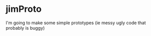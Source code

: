 jimProto
========

I'm going to make some simple prototypes (ie messy ugly code that probably is buggy)
